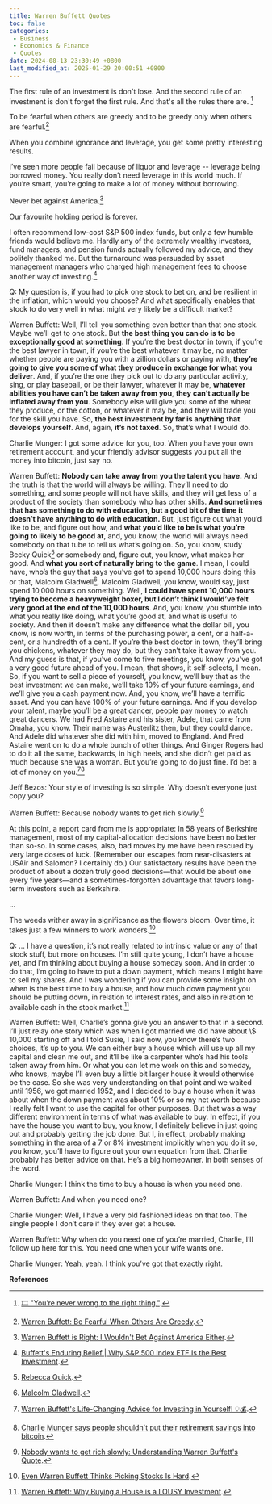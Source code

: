 ```yaml
---
title: Warren Buffett Quotes
toc: false
categories:
 - Business
 - Economics & Finance
 - Quotes
date: 2024-08-13 23:30:49 +0800
last_modified_at: 2025-01-29 20:00:51 +0800
---
```




<div class="quote--left" markdown="1">

The first rule of an investment is don't lose. And the second rule of an investment is don't forget the first rule. And that's all the rules there are. [^1]

</div>

<div class="quote--left" markdown="1">

To be fearful when others are greedy and to be greedy only when others are fearful.[^2]

</div>

<div class="quote--left" markdown="1">

When you combine ignorance and leverage, you get some pretty interesting results.

</div>

<div class="quote--left" markdown="1">

I’ve seen more people fail because of liquor and leverage -- leverage being borrowed money. You really don’t need leverage in this world much. If you’re smart, you’re going to make a lot of money without borrowing.

</div>

<div class="quote--left" markdown="1">

Never bet against America.[^4]

</div>

<div class="quote--left" markdown="1">

Our favourite holding period is forever.

</div>

<div class="quote--left" markdown="1">

I often recommend low-cost S&P 500 index funds, but only a few humble friends would believe me. Hardly any of the extremely wealthy investors, fund managers, and pension funds actually followed my advice, and they politely thanked me. But the turnaround was persuaded by asset management managers who charged high management fees to choose another way of investing.[^3]

</div>

<div class="quote--left" markdown="1">

Q: My question is, if you had to pick one stock to bet on, and be resilient in the inflation, which would you choose? And what specifically enables that stock to do very well in what might very likely be a difficult market?

Warren Buffett: Well, I’ll tell you something even better than that one stock. Maybe we’ll get to one stock. But **the best thing you can do is to be exceptionally good at something**. If you’re the best doctor in town, if you’re the best lawyer in town, if you’re the best whatever it may be, no matter whether people are paying you with a zillion dollars or paying with, **they’re going to give you some of what they produce in exchange for what you deliver**. And, if you’re the one they pick out to do any particular activity, sing, or play baseball, or be their lawyer, whatever it may be, **whatever abilities you have can’t be taken away from you**, **they can’t actually be inflated away from you**. Somebody else will give you some of the wheat they produce, or the cotton, or whatever it may be, and they will trade you for the skill you have. So, **the best investment by far is anything that develops yourself**. And, again, **it’s not taxed**. So, that’s what I would do.

Charlie Munger: I got some advice for you, too. When you have your own retirement account, and your friendly advisor suggests you put all the money into bitcoin, just say no.

Warren Buffett: **Nobody can take away from you the talent you have.** And the truth is that the world will always be willing. They’ll need to do something, and some people will not have skills, and they will get less of a product of the society than somebody who has other skills. **And sometimes that has something to do with education, but a good bit of the time it doesn’t have anything to do with education.** But, just figure out what you’d like to be, and figure out how, and **what you’d like to be is what you’re going to likely to be good at**, and, you know, the world will always need somebody on that tube to tell us what’s going on. So, you know, study Becky Quick[^5] or somebody and, figure out, you know, what makes her good. And **what you sort of naturally bring to the game**. I mean, I could have, who’s the guy that says you’ve got to spend 10,000 hours doing this or that, Malcolm Gladwell[^6]. Malcolm Gladwell, you know, would say, just spend 10,000 hours on something. Well, **I could have spent 10,000 hours trying to become a heavyweight boxer, but I don’t think I would’ve felt very good at the end of the 10,000 hours**. And, you know, you stumble into what you really like doing, what you’re good at, and what is useful to society. And then it doesn’t make any difference what the dollar bill, you know, is now worth, in terms of the purchasing power, a cent, or a half-a-cent, or a hundredth of a cent. If you’re the best doctor in town, they’ll bring you chickens, whatever they may do, but they can’t take it away from you. And my guess is that, if you’ve come to five meetings, you know, you’ve got a very good future ahead of you. I mean, that shows, it self-selects, I mean. So, if you want to sell a piece of yourself, you know, we’ll buy that as the best investment we can make, we’ll take 10% of your future earnings, and we’ll give you a cash payment now. And, you know, we’ll have a terrific asset. And you can have 100% of your future earnings. And if you develop your talent, maybe you’ll be a great dancer, people pay money to watch great dancers. We had Fred Astaire and his sister, Adele, that came from Omaha, you know. Their name was Austerlitz then, but they could dance. And Adele did whatever she did with him, moved to England. And Fred Astaire went on to do a whole bunch of other things. And Ginger Rogers had to do it all the same, backwards, in high heels, and she didn’t get paid as much because she was a woman. But you’re going to do just fine. I’d bet a lot of money on you.[^7][^8]

</div>

<div class="quote--left" markdown="1">

Jeff Bezos: Your style of investing is so simple. Why doesn’t everyone just copy you?

Warren Buffett: Because nobody wants to get rich slowly.[^9]

</div>

<div class="quote--left" markdown="1">

At this point, a report card from me is appropriate: In 58 years of Berkshire management, most of my capital-allocation decisions have been no better than so-so. In some cases, also, bad moves by me have been rescued by very large doses of luck. (Remember our escapes from near-disasters at USAir and Salomon? I certainly do.) Our satisfactory results have been the product of about a dozen truly good decisions—that would be about one every five years—and a sometimes-forgotten advantage that favors long-term investors such as Berkshire.

...

The weeds wither away in significance as the flowers bloom. Over time, it takes just a few winners to work wonders.[^10]

</div>

<div class="quote--left" markdown="1">

Q: ... I have a question, it’s not really related to intrinsic value or any of that stock stuff, but more on houses. I’m still quite young, I don’t have a house yet, and I’m thinking about buying a house someday soon. And in order to do that, I’m going to have to put a down payment, which means I might have to sell my shares. And I was wondering if you can provide some insight on when is the best time to buy a house, and how much down payment you should be putting down, in relation to interest rates, and also in relation to available cash in the stock market.[^11]

Warren Buffett: Well, Charlie’s gonna give you an answer to that in a second. I’ll just relay one story which was when I got married we did have about \\$ 10,000 starting off and I told Susie, I said now, you know there’s two choices, it’s up to you. We can either buy a house which will use up all my capital and clean me out, and it’ll be like a carpenter who’s had his tools taken away from him. Or what you can let me work on this and someday, who knows, maybe I’ll even buy a little bit larger house it would otherwise be the case. So she was very understanding on that point and we waited until 1956, we got married 1952, and I decided to buy a house when it was about when the down payment was about 10% or so my net worth because I really felt I want to use the capital for other purposes. But that was a way different environment in terms of what was available to buy. In effect, if you have the house you want to buy, you know, I definitely believe in just going out and probably getting the job done. But I, in effect, probably making something in the area of a 7 or 8% investment implicitly when you do it so, you know, you’ll have to figure out your own equation from that. Charlie probably has better advice on that. He’s a big homeowner. In both senses of the word.

Charlie Munger: I think the time to buy a house is when you need one.

Warren Buffett: And when you need one?

Charlie Munger: Well, I have a very old fashioned ideas on that too. The single people I don’t care if they ever get a house.

Warren Buffett: Why when do you need one of you’re married, Charlie, I’ll follow up here for this. You need one when your wife wants one.

Charlie Munger: Yeah, yeah. I think you’ve got that exactly right.

</div>

**References**

[^1]: [🎞️ "You’re never wrong to the right thing."](/2024-04-23/22-51-17.html).
[^2]: [Warren Buffett: Be Fearful When Others Are Greedy](https://www.investopedia.com/articles/investing/012116/warren-buffett-be-fearful-when-others-are-greedy.asp).
[^3]: [Buffett's Enduring Belief \| Why S&P 500 Index ETF Is the Best Investment](https://www.futuhk.com/en/blog/detail-buffett-s-enduring-belief-why-s-p-500-index-etf-is-the-best-investment-26-240394006).
[^4]: [Warren Buffett is Right: I Wouldn't Bet Against America Either](https://president.asu.edu/read/warren-buffett-is-right-i-wouldnt-bet-against-america-either).
[^5]: [Rebecca Quick](https://en.wikipedia.org/wiki/Rebecca_Quick).
[^6]: [Malcolm Gladwell](https://en.wikipedia.org/wiki/Malcolm_Gladwell).
[^7]: [Warren Buffett's Life-Changing Advice for Investing in Yourself! 💡💰](https://www.youtube.com/watch?v=xSHPQk5SHzg).
[^8]: [Charlie Munger says people shouldn't put their retirement savings into bitcoin](https://www.youtube.com/watch?v=NaX-bjJn-AE).
[^9]: [Nobody wants to get rich slowly: Understanding Warren Buffett's Quote](https://www.learnstockmarket.in/quote/nobody-wants-to-get-rich-slowly-warren-buffett/).
[^10]: [Even Warren Buffett Thinks Picking Stocks Is Hard](https://www.morningstar.com/stocks/even-warren-buffett-thinks-stock-picking-is-hard).
[^11]: [Warren Buffett: Why Buying a House is a LOUSY Investment](https://www.youtube.com/watch?v=lXqmozVYsZA).
